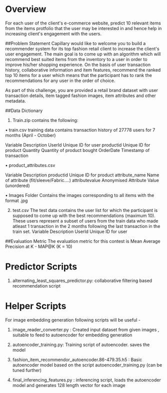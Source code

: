 # Overview
For each user of the client's e-commerce website, predict 10 relevant items from the items protfolio that the user may be interested in and hence help in increasing client's engagement with the users.

##Problem Statement
Capillary would like to welcome you to build a recommender system for its top fashion retail client to increase the client's user engagement. The main goal is to come up with an algorithm which will recommend best suited items from the inventory to a user in order to improve his/her shopping experience. On the basis of user transaction history, collaborative information and item features, recommend the ranked top 10 items for a user which means that the participant has to rank the recommendations for any user in the order of choice.
 
As part of this challenge, you are provided a retail brand dataset with user transaction details, item tagged fashion images, item attributes and other metadata.

##Data Dictionary
1. Train.zip contains the following:

•	train.csv
training data contains transaction history of 27778 users for 7 months (April - October)
  
Variable	Description
UserId		Unique ID for user
productid	Unique ID for product
Quantity	Quantity of product bought
OrderDate	Timestamp of transaction
 
•	product_attributes.csv
 
Variable		Description
productid		Unique ID for product
attribute_name	Name of attribute (fit/sleeve/Fabric….)
attributevalue	Anonymised Attribute Value (unordered)
 
•	Images Folder
Contains the images corresponding to all items with the format <productid>.jpg
 
2. test.csv
The test data contains the user list for which the participant is supposed to come up with the best recommendations (maximum 10). These users represent a subset of users from the train data who made atleast 1 transaction in the 2 months following the last transaction in the train set.
Variable	Description
UserId	Unique ID for user
 
##Evaluation Metric
The evaluation metric for this contest is Mean Average Precision at K  - MAP@K (K = 10)



# Predictor Scripts

1. alternating_least_squares_predictor.py: collaborative filtering based recommendation script


# Helper Scripts

For image embedding generation following scripts will be useful -

1. image_reader_converter.py : Created input dataset from given images , suitable to feed to autoencoder for embedding generation

2. autoencoder_training.py: Training script of autoencoder. saves the model

3. fashion_item_recommendor_autoencoder.86-479.35.h5 : Basic autoencoder model based on the script autoencoder_training.py (can be tuned further)

4. final_inferencing_features.py : inferencing script, loads the autoencoder model and generates 128 length vector for each image
